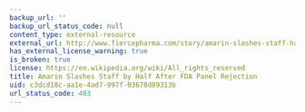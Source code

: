 ```yaml
---
backup_url: ''
backup_url_status_code: null
content_type: external-resource
external_url: http://www.fiercepharma.com/story/amarin-slashes-staff-half/2013-10-22
has_external_license_warning: true
is_broken: true
license: https://en.wikipedia.org/wiki/All_rights_reserved
title: Amarin Slashes Staff by Half After FDA Panel Rejection
uid: c3dcd18c-aa1e-4ad7-997f-03678d89313b
url_status_code: 403
---
```

